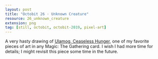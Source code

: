 ```yaml
---
layout: post
title: "Octobit 26 · Unknown Creature"
resource: 26_unknown_creature
extension: png
tag: [still, octobit, octobit-2019, pixel-art]
---
```


A very hasty drawing of [Ulamog, Ceaseless Hunger](https://gatherer.wizards.com/Pages/Card/Details.aspx?multiverseid=402079), one of my favorite pieces of art in any Magic: The Gathering card. I wish I had more time for details; I might revisit this piece some time in the future.






